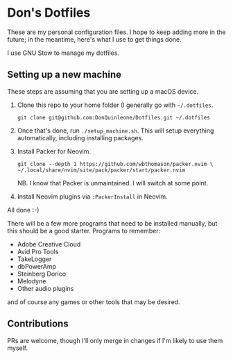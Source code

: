 # Don's Dotfiles

These are my personal configuration files. I hope to keep adding more in the
future; in the meantime, here's what I use to get things done.

I use GNU Stow to manage my dotfiles.


## Setting up a new machine

These steps are assuming that you are setting up a macOS device.

1. Clone this repo to your home folder (I generally go with `~/.dotfiles`.

   ```
   git clone git@github.com:DonQuinleone/Dotfiles.git ~/.dotfiles
   ```

2. Once that's done, run `./setup_machine.sh`.
   This will setup everything automatically, including installing packages.

3. Install Packer for Neovim.

   ```
   git clone --depth 1 https://github.com/wbthomason/packer.nvim \
   ~/.local/share/nvim/site/pack/packer/start/packer.nvim
   ```

   NB. I know that Packer is unmaintained. I will switch at some point.

4. Install Neovim plugins via `:PackerInstall` in Neovim.

All done :-)

There will be a few more programs that need to be installed manually, but this
should be a good starter. Programs to remember:

* Adobe Creative Cloud
* Avid Pro Tools
* TakeLogger
* dbPowerAmp
* Steinberg Dorico
* Melodyne
* Other audio plugins

and of course any games or other tools that may be desired.

## Contributions

PRs are welcome, though I'll only merge in changes if I'm likely to use them myself.
